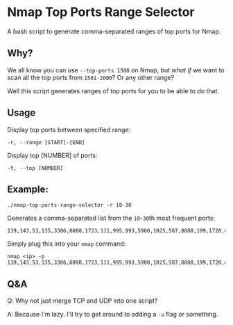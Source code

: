 # Nmap Top Ports Range Selector

A bash script to generate comma-separated ranges of top ports for Nmap.

## Why?

We all know you can use `--top-ports 1500` on Nmap, but _what if_ we want to scan all the top ports from `1501-2000`? Or any other range?

Well this script generates ranges of top ports for you to be able to do that.

## Usage

Display top ports between specified range:

    -r, --range [START]-[END]

Display top [NUMBER] of ports:
    
    -t, --top [NUMBER]

## Example:

    ./nmap-top-ports-range-selector -r 10-30

Generates a comma-separated list from the `10`-`30`th most frequent ports:

    139,143,53,135,3306,8080,1723,111,995,993,5900,1025,587,8888,199,1720,465,548,113,81,6001

Simply plug this into your `nmap` command:

    nmap <ip> -p 139,143,53,135,3306,8080,1723,111,995,993,5900,1025,587,8888,199,1720,465,548,113,81,6001

## Q&A

Q: Why not just merge TCP and UDP into one script?

A: Because I'm lazy. I'll try to get around to adding a `-u` flag or something.
